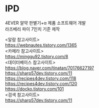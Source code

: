 # IPD
4EVER 알약 판별기+α 제품 소프트웨어 개발  
라즈베리 파이 7인치 기준 제작  
    
<알람 참고사이트>  
https://webnautes.tistory.com/1365  
<카메라 참고사이트>  
https://minggu92.tistory.com/8  
<데이터베이스 참고사이트>  
https://blog.naver.com/tinatan/70176627197  
https://sharp57dev.tistory.com/11  
https://recipes4dev.tistory.com/118  
https://recipes4dev.tistory.com/120  
https://docko.tistory.com/101  
<검색 참고사이트>  
https://sharp57dev.tistory.com/11  
